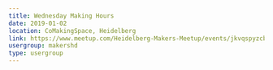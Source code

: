 ```yaml
---
title: Wednesday Making Hours
date: 2019-01-02
location: CoMakingSpace, Heidelberg
link: https://www.meetup.com/Heidelberg-Makers-Meetup/events/jkvqspyzcbdb/
usergroup: makershd
type: usergroup
---
```

